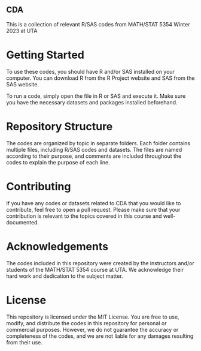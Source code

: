 ## CDA
This is a collection of relevant R/SAS codes from MATH/STAT 5354 Winter 2023 at UTA

# Getting Started
To use these codes, you should have R and/or SAS installed on your computer. You can download R from the R Project website and SAS from the SAS website.

To run a code, simply open the file in R or SAS and execute it. Make sure you have the necessary datasets and packages installed beforehand.

# Repository Structure
The codes are organized by topic in separate folders. Each folder contains multiple files, including R/SAS codes and datasets. The files are named according to their purpose, and comments are included throughout the codes to explain the purpose of each line.

# Contributing
If you have any codes or datasets related to CDA that you would like to contribute, feel free to open a pull request. Please make sure that your contribution is relevant to the topics covered in this course and well-documented.

# Acknowledgements
The codes included in this repository were created by the instructors and/or students of the MATH/STAT 5354 course at UTA. We acknowledge their hard work and dedication to the subject matter.

# License
This repository is licensed under the MIT License. You are free to use, modify, and distribute the codes in this repository for personal or commercial purposes. However, we do not guarantee the accuracy or completeness of the codes, and we are not liable for any damages resulting from their use.
